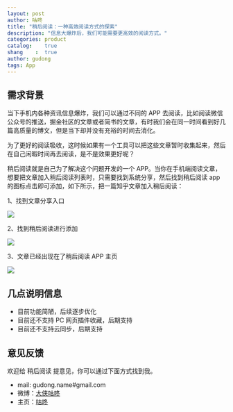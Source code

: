 ```yaml
---
layout: post
author: 咕咚
title: "稍后阅读：一种高效阅读方式的探索"
description: "信息大爆炸后，我们可能需要更高效的阅读方式。"
categories: product
catalog:    true
shang    :  true
author: gudong
tags: App 
---
```


## 需求背景

当下手机内各种资讯信息爆炸，我们可以通过不同的 APP 去阅读，比如阅读微信公众号的推送，掘金社区的文章或者简书的文章，有时我们会在同一时间看到好几篇高质量的博文，但是当下却并没有充裕的时间去消化。

为了更好的阅读吸收，这时候如果有一个工具可以把这些文章暂时收集起来，然后在自己闲暇时间再去阅读，是不是效果更好呢？

稍后阅读就是自己为了解决这个问题开发的一个 APP。当你在手机端阅读文章，想要把文章加入稍后阅读列表时，只需要找到系统分享，然后找到稍后阅读 app 的图标点击即可添加，如下所示，把一篇知乎文章加入稍后阅读：

1、找到文章分享入口

![](http://ww2.sinaimg.cn/large/006tNc79ly1g3rj11seo5j30u01t0wj3.jpg)

2、找到稍后阅读进行添加

![](http://ww1.sinaimg.cn/large/006tNc79ly1g3rj10nxycj30u01t0jvx.jpg)

3、文章已经出现在了稍后阅读 APP 主页

![](http://ww1.sinaimg.cn/large/006tNc79ly1g3rj103j5cj30u01t074x.jpg)



## 几点说明信息

* 目前功能简陋，后续逐步优化
* 目前还不支持 PC 网页插件收藏，后期支持
* 目前还不支持云同步，后期支持

## 意见反馈

欢迎给 稍后阅读 提意见，你可以通过下面方式找到我。

* mail: gudong.name#gmail.com
* 微博：[大侠咕咚](http://weibo.com/maoruibin)
* 主页：[咕咚](https://gudong.name/)

